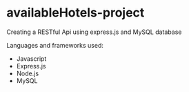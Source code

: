 # availableHotels-project
Creating a RESTful Api using express.js and MySQL database

Languages and frameworks used:
- Javascript
- Express.js
- Node.js
- MySQL
